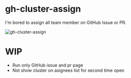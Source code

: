# gh-cluster-assign

I'm bored to assign all team member on GitHub Issue or PR.

![gh-cluster-assign](https://user-images.githubusercontent.com/10000393/41191102-5a01b5aa-6c25-11e8-99b5-fc46bc624c0c.gif)

# WIP
 * Run only GitHub issue and pr page
 * Not show cluster on asignees list for second time open
